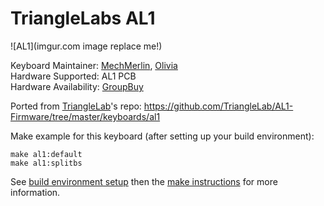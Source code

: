 # TriangleLabs AL1

![AL1](imgur.com image replace me!)

Keyboard Maintainer: [MechMerlin](https://github.com/mechmerlin), [Olivia](https://github.com/olivia)  
Hardware Supported: AL1 PCB  
Hardware Availability: [GroupBuy](https://geekhack.org/index.php?topic=93258.0)  

Ported from [TriangleLab](https://github.com/TriangleLab)'s repo: https://github.com/TriangleLab/AL1-Firmware/tree/master/keyboards/al1

Make example for this keyboard (after setting up your build environment):

    make al1:default
    make al1:splitbs

See [build environment setup](https://docs.qmk.fm/build_environment_setup.html) then the [make instructions](https://docs.qmk.fm/make_instructions.html) for more information.

